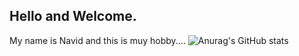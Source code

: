 ## Hello and Welcome.
My name is Navid and this is muy hobby....
![Anurag's GitHub stats](https://github-readme-stats.vercel.app/api?username=anuraghazra&show_icons=true&theme=radical)
